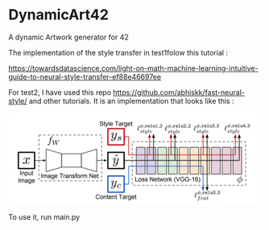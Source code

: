 # DynamicArt42
A dynamic Artwork generator for 42

The implementation of the style transfer in test1folow this tutorial : 

https://towardsdatascience.com/light-on-math-machine-learning-intuitive-guide-to-neural-style-transfer-ef88e46697ee

For test2, I have used this repo https://github.com/abhiskk/fast-neural-style/ and other tutorials. It is an implementation that looks like this : 

![alt text](https://raw.githubusercontent.com/qfeuilla/DynamicArt42/master/1n8x579w.bmp)   

To use it, run main.py
